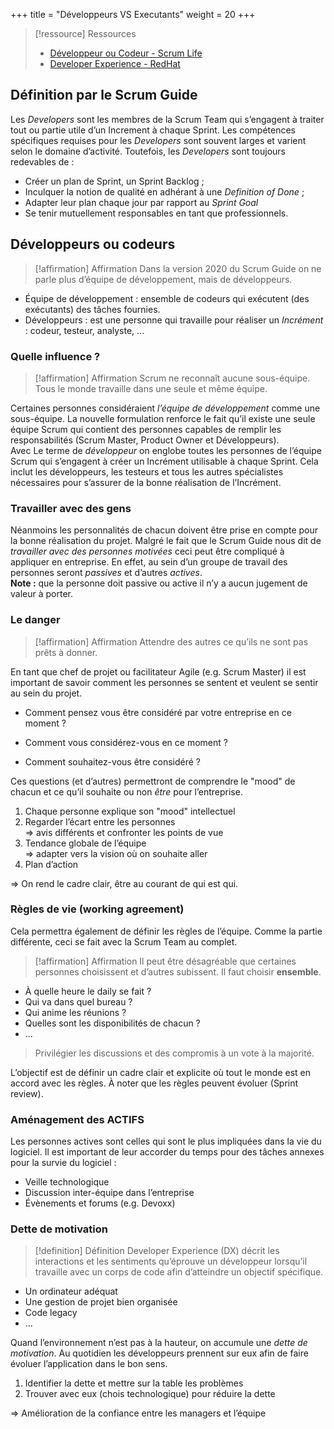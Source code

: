 +++
title = "Développeurs VS Executants"
weight = 20
+++

> [!ressource] Ressources
> - [Développeur ou Codeur - Scrum Life](https://www.youtube.com/watch?v=gbugWXfb_78&pp=ygUkZMOpdmVsb3BwZXVyIHZzIGV4w6ljdWFudCBzY3J1bSBsaWZl)
> - [Developer Experience - RedHat](<https://www.redhat.com/architect/developer-experience>)


## Définition par le Scrum Guide

Les *Developers* sont les membres de la Scrum Team qui s’engagent à
traiter tout ou partie utile d’un Increment à chaque Sprint. Les
compétences spécifiques requises pour les *Developers* sont souvent larges
et varient selon le domaine d’activité. Toutefois, les *Developers* sont
toujours redevables de :

-   Créer un plan de Sprint, un Sprint Backlog ;
-   Inculquer la notion de qualité en adhérant à une *Definition of
    Done* ;
-   Adapter leur plan chaque jour par rapport au *Sprint Goal*
-   Se tenir mutuellement responsables en tant que professionnels.

## Développeurs ou codeurs
> [!affirmation] Affirmation
>  Dans la version 2020 du Scrum Guide on ne parle plus d’équipe de
>  développement, mais de développeurs.

- Équipe de développement : ensemble de codeurs qui exécutent (des
exécutants) des tâches fournies.  
- Développeurs : est une personne qui travaille pour réaliser un
*Incrément* : codeur, testeur, analyste, ...

### Quelle influence ?
> [!affirmation] Affirmation
>  Scrum ne reconnaît aucune sous-équipe. Tous le monde travaille dans une
>  seule et même équipe.

Certaines personnes considéraient *l’équipe de développement* comme une
sous-équipe. La nouvelle formulation renforce le fait qu’il existe une
seule équipe Scrum qui contient des personnes capables de remplir les
responsabilités (Scrum Master, Product Owner et Développeurs).  
Avec Le terme de *développeur* on englobe toutes les personnes de
l’équipe Scrum qui s’engagent à créer un Incrément utilisable à chaque
Sprint. Cela inclut les développeurs, les testeurs et tous les autres
spécialistes nécessaires pour s’assurer de la bonne réalisation de
l’Incrément.

### Travailler avec des gens

Néanmoins les personnalités de chacun doivent être prise en compte pour
la bonne réalisation du projet. Malgré le fait que le Scrum Guide nous
dit de *travailler avec des personnes motivées* ceci peut être compliqué
à appliquer en entreprise. En effet, au sein d’un groupe de travail des
personnes seront *passives* et d’autres *actives*.  
**Note :** que la personne doit passive ou active il n’y a aucun
jugement de valeur à porter.

### Le danger
> [!affirmation] Affirmation
>  Attendre des autres ce qu’ils ne sont pas prêts à donner.


En tant que chef de projet ou facilitateur Agile (e.g. Scrum Master) il
est important de savoir comment les personnes se sentent et veulent se
sentir au sein du projet.

- Comment pensez vous être considéré par votre entreprise en ce moment ?

- Comment vous considérez-vous en ce moment ?

- Comment souhaitez-vous être considéré ?

Ces questions (et d’autres) permettront de comprendre le "mood" de
chacun et ce qu’il souhaite ou non *être* pour l’entreprise.

1.  Chaque personne explique son "mood" intellectuel
2.  Regarder l’écart entre les personnes  
    ⇒ avis différents et confronter les points de vue
3.  Tendance globale de l’équipe  
    ⇒ adapter vers la vision où on souhaite aller
4.  Plan d’action

⇒ On rend le cadre clair, être au courant de qui est qui.

### Règles de vie (working agreement)

Cela permettra également de définir les règles de l’équipe. Comme la
partie différente, ceci se fait avec la Scrum Team au complet.

> [!affirmation] Affirmation
>  Il peut être désagréable que certaines personnes choisissent et d’autres
>  subissent. Il faut choisir **ensemble**.


-   À quelle heure le daily se fait ?
-   Qui va dans quel bureau ?
-   Qui anime les réunions ?
-   Quelles sont les disponibilités de chacun ?
-   ...  

> Privilégier les discussions et des compromis à un vote à la majorité.

L’objectif est de définir un cadre clair et explicite où tout le monde
est en accord avec les règles. À noter que les règles peuvent évoluer
(Sprint review).

### Aménagement des ACTIFS

Les personnes actives sont celles qui sont le plus impliquées dans la
vie du logiciel. Il est important de leur accorder du temps pour des
tâches annexes pour la survie du logiciel :

-   Veille technologique
-   Discussion inter-équipe dans l’entreprise
-   Évènements et forums (e.g. Devoxx)

### Dette de motivation
> [!definition] Définition
> Developer Experience (DX) décrit les interactions et les sentiments
> qu’éprouve un développeur lorsqu’il travaille avec un corps de code afin
> d’atteindre un objectif spécifique.


-   Un ordinateur adéquat
-   Une gestion de projet bien organisée
-   Code legacy
-   ...  

Quand l’environnement n’est pas à la hauteur, on accumule une *dette de
motivation*. Au quotidien les développeurs prennent sur eux afin de
faire évoluer l’application dans le bon sens.

1.  Identifier la dette et mettre sur la table les problèmes
2.  Trouver avec eux (chois technologique) pour réduire la dette

⇒ Amélioration de la confiance entre les managers et l’équipe
